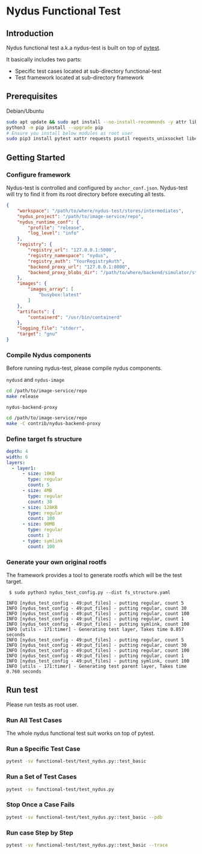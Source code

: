 
# Nydus Functional Test

## Introduction

Nydus functional test a.k.a nydus-test is built on top of [pytest](https://docs.pytest.org/en/stable/).

It basically includes two parts:

* Specific test cases located at sub-directory functional-test
* Test framework located at sub-directory framework

## Prerequisites

Debian/Ubuntu

```bash
sudo apt update && sudo apt install --no-install-recommends -y attr libattr1-dev fio pkg-config libssl-dev python3-pip libpython3.7-dev libffi-dev
python3 -m pip install --upgrade pip
# Ensure you install below modules as root user
sudo pip3 install pytest xattr requests psutil requests_unixsocket libconf py-splice fallocate pytest-repeat PyYAML six docker toml
```

## Getting Started

### Configure framework

Nydus-test is controlled and configured by `anchor_conf.json`. Nydus-test will try to find it from its root directory before executing all tests.

```json
{
    "workspace": "/path/to/where/nydus-test/stores/intermediates",
    "nydus_project": "/path/to/image-service/repo",
    "nydus_runtime_conf": {
        "profile": "release",
        "log_level": "info"
    },
    "registry": {
        "registry_url": "127.0.0.1:5000",
        "registry_namespace": "nydus",
        "registry_auth": "YourRegistryAuth",
        "backend_proxy_url": "127.0.0.1:8000",
        "backend_proxy_blobs_dir": "/path/to/where/backend/simulator/stores/blobs"
    },
    "images": {
        "images_array": [
            "busybox:latest"
        ]
    },
    "artifacts": {
        "containerd": "/usr/bin/containerd"
    },
    "logging_file": "stderr",
    "target": "gnu"
}
```

### Compile Nydus components

Before running nydus-test, please compile nydus components.

`nydusd` and `nydus-image`

```bash
cd /path/to/image-service/repo
make release
```

`nydus-backend-proxy`

```bash
cd /path/to/image-service/repo
make -C contrib/nydus-backend-proxy
```

### Define target fs structure

```yaml
depth: 4
width: 6
layers:
  - layer1:
      - size: 10KB
        type: regular
        count: 5
      - size: 4MB
        type: regular
        count: 30
      - size: 128KB
        type: regular
        count: 100
      - size: 90MB
        type: regular
        count: 1
      - type: symlink
        count: 100
```

### Generate your own original rootfs

The framework provides a tool to generate rootfs which will be the test target.

```text
 $ sudo python3 nydus_test_config.py --dist fs_structure.yaml

INFO [nydus_test_config - 49:put_files] - putting regular, count 5
INFO [nydus_test_config - 49:put_files] - putting regular, count 30
INFO [nydus_test_config - 49:put_files] - putting regular, count 100
INFO [nydus_test_config - 49:put_files] - putting regular, count 1
INFO [nydus_test_config - 49:put_files] - putting symlink, count 100
INFO [utils - 171:timer] - Generating test layer, Takes time 0.857 seconds
INFO [nydus_test_config - 49:put_files] - putting regular, count 5
INFO [nydus_test_config - 49:put_files] - putting regular, count 30
INFO [nydus_test_config - 49:put_files] - putting regular, count 100
INFO [nydus_test_config - 49:put_files] - putting regular, count 1
INFO [nydus_test_config - 49:put_files] - putting symlink, count 100
INFO [utils - 171:timer] - Generating test parent layer, Takes time 0.760 seconds
```

## Run test

Please run tests as root user.

### Run All Test Cases

The whole nydus functional test suit works on top of pytest.

### Run a Specific Test Case

```bash
pytest -sv functional-test/test_nydus.py::test_basic
```

### Run a Set of Test Cases

```bash
pytest -sv functional-test/test_nydus.py
```

### Stop Once a Case Fails

```bash
pytest -sv functional-test/test_nydus.py::test_basic --pdb
```

### Run case Step by Step

```bash
pytest -sv functional-test/test_nydus.py::test_basic --trace
```
